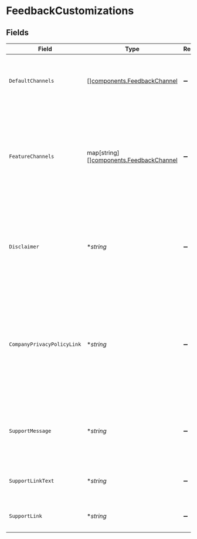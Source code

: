 # FeedbackCustomizations


## Fields

| Field                                                                                                                                                                                                                                                  | Type                                                                                                                                                                                                                                                   | Required                                                                                                                                                                                                                                               | Description                                                                                                                                                                                                                                            |
| ------------------------------------------------------------------------------------------------------------------------------------------------------------------------------------------------------------------------------------------------------ | ------------------------------------------------------------------------------------------------------------------------------------------------------------------------------------------------------------------------------------------------------ | ------------------------------------------------------------------------------------------------------------------------------------------------------------------------------------------------------------------------------------------------------ | ------------------------------------------------------------------------------------------------------------------------------------------------------------------------------------------------------------------------------------------------------ |
| `DefaultChannels`                                                                                                                                                                                                                                      | [][components.FeedbackChannel](../../models/components/feedbackchannel.md)                                                                                                                                                                             | :heavy_minus_sign:                                                                                                                                                                                                                                     | The channels to which feedback will be sent for any feature that does not have specific configuration.                                                                                                                                                 |
| `FeatureChannels`                                                                                                                                                                                                                                      | map[string][][components.FeedbackChannel](../../models/components/feedbackchannel.md)                                                                                                                                                                  | :heavy_minus_sign:                                                                                                                                                                                                                                     | The channels to which feedback will be sent for individual features. The keys of the map will match the values in FeedbackFeature. Features not present in the map should use defaultChannels.                                                         |
| `Disclaimer`                                                                                                                                                                                                                                           | **string*                                                                                                                                                                                                                                              | :heavy_minus_sign:                                                                                                                                                                                                                                     | A custom message shown to users during the in-product feedback flow, e.g. to warn users against sending sensitive or personally-identifying information.                                                                                               |
| `CompanyPrivacyPolicyLink`                                                                                                                                                                                                                             | **string*                                                                                                                                                                                                                                              | :heavy_minus_sign:                                                                                                                                                                                                                                     | An optional link to a privacy policy provided by the users' company that will be shown to them during the in-product feedback flow if their company will receive their feedback. Glean's policy will also be shown if Glean is receiving the feedback. |
| `SupportMessage`                                                                                                                                                                                                                                       | **string*                                                                                                                                                                                                                                              | :heavy_minus_sign:                                                                                                                                                                                                                                     | User visible text shown when seeking support to guide them to their company's internal support page when appropriate                                                                                                                                   |
| `SupportLinkText`                                                                                                                                                                                                                                      | **string*                                                                                                                                                                                                                                              | :heavy_minus_sign:                                                                                                                                                                                                                                     | User visible text that will link to the user's company's internal support page                                                                                                                                                                         |
| `SupportLink`                                                                                                                                                                                                                                          | **string*                                                                                                                                                                                                                                              | :heavy_minus_sign:                                                                                                                                                                                                                                     | URL to the user's company's internal suport page                                                                                                                                                                                                       |